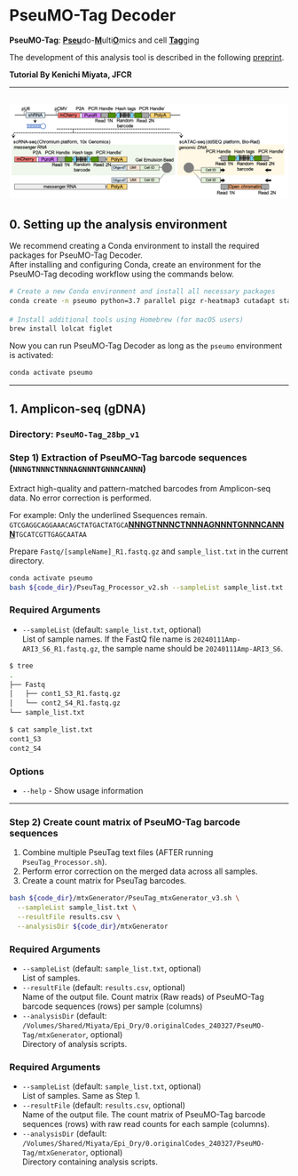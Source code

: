 # PseuMO-Tag Decoder
**PseuMO-Tag**: <ins>**Pseu**</ins>do-<ins>**M**</ins>ulti<ins>**O**</ins>mics and cell <ins>**Tag**</ins>ging<br>

The development of this analysis tool is described in the following [preprint](https://doi.org/10.1101/2025.05.24.655549).

**Tutorial By Kenichi Miyata, JFCR**  

---
!["PseuMO-Tag"](images/Fig.1a.png)
---

## 0. Setting up the analysis environment
We recommend creating a Conda environment to install the required packages for PseuMO-Tag Decoder.  
After installing and configuring Conda, create an environment for the PseuMO-Tag decoding workflow using the commands below.

```bash
# Create a new Conda environment and install all necessary packages
conda create -n pseumo python=3.7 parallel pigz r-heatmap3 cutadapt starcode fastqc seqkit bowtie2 samtools matplotlib pandas -c bioconda -y

# Install additional tools using Homebrew (for macOS users)
brew install lolcat figlet
```

Now you can run PseuMO-Tag Decoder as long as the `pseumo` environment is activated:

```bash
conda activate pseumo
```

---

## 1. Amplicon-seq (gDNA)
### Directory: `PseuMO-Tag_28bp_v1`
### Step 1) Extraction of PseuMO-Tag barcode sequences (`NNNGTNNNCTNNNAGNNNTGNNNCANNN`)
Extract high-quality and pattern-matched barcodes from Amplicon-seq data. No error correction is performed.  

For example: Only the underlined Ssequences remain.  
`GTCGAGGCAGGAAACAGCTATGACTATGCA`<ins>**NNNGTNNNCTNNNAGNNNTGNNNCANNN**</ins>`TGCATCGTTGAGCAATAA`

Prepare `Fastq/[sampleName]_R1.fastq.gz` and `sample_list.txt` in the current directory.

```bash
conda activate pseumo
bash ${code_dir}/PseuTag_Processor_v2.sh --sampleList sample_list.txt
```

### **Required Arguments**
- `--sampleList` (default: `sample_list.txt`, optional)  
  List of sample names. If the FastQ file name is `20240111Amp-ARI3_S6_R1.fastq.gz`, the sample name should be `20240111Amp-ARI3_S6`.  

```bash
$ tree
.
├── Fastq
│   ├── cont1_S3_R1.fastq.gz
│   └── cont2_S4_R1.fastq.gz
└── sample_list.txt
```
```bash
$ cat sample_list.txt
cont1_S3
cont2_S4
```

### **Options**
- `--help` - Show usage information

---

### Step 2) Create count matrix of PseuMO-Tag barcode sequences
1. Combine multiple PseuTag text files (AFTER running `PseuTag_Processor.sh`).
2. Perform error correction on the merged data across all samples.
3. Create a count matrix for PseuTag barcodes.

```bash
bash ${code_dir}/mtxGenerator/PseuTag_mtxGenerator_v3.sh \
  --sampleList sample_list.txt \
  --resultFile results.csv \
  --analysisDir ${code_dir}/mtxGenerator
```

### **Required Arguments**
- `--sampleList` (default: `sample_list.txt`, optional)  
  List of samples.
- `--resultFile` (default: `results.csv`, optional)  
  Name of the output file. Count matrix (Raw reads) of PseuMO-Tag barcode sequences (rows) per sample (columns)
- `--analysisDir` (default: `/Volumes/Shared/Miyata/Epi_Dry/0.originalCodes_240327/PseuMO-Tag/mtxGenerator`, optional)  
  Directory of analysis scripts.

### **Required Arguments**
- `--sampleList` (default: `sample_list.txt`, optional)  
  List of samples. Same as Step 1.
- `--resultFile` (default: `results.csv`, optional)  
  Name of the output file. The count matrix of PseuMO-Tag barcode sequences (rows) with raw read counts for each sample (columns).
- `--analysisDir` (default: `/Volumes/Shared/Miyata/Epi_Dry/0.originalCodes_240327/PseuMO-Tag/mtxGenerator`, optional)  
  Directory containing analysis scripts.

